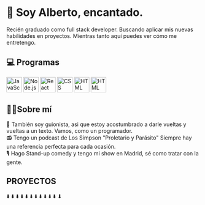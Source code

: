 <h1>👋 Soy Alberto, encantado. </h1>
Recién graduado como full stack developer. Buscando aplicar mis nuevas habilidades en proyectos. Mientras tanto aquí puedes ver cómo me entretengo.

## 💻 Programas
<p aling="center" >
  
<img src="https://github.com/user-attachments/assets/b7a2081f-b9ec-446d-b601-6a89932443ae" width="40" height="40" alt="JavaScript" />
<img src="https://github.com/user-attachments/assets/ad8ee40e-d4ce-4266-818b-ecbbea4f6777" width="40" height="40" alt="Node.js" />
<img src="https://upload.wikimedia.org/wikipedia/commons/a/a7/React-icon.svg" width="40" height="auto" alt="React" />
<img src="https://upload.wikimedia.org/wikipedia/commons/thumb/d/d5/CSS3_logo_and_wordmark.svg/1815px-CSS3_logo_and_wordmark.svg.png" width="40" height="40" alt="CSS" />
<img src="https://upload.wikimedia.org/wikipedia/commons/thumb/6/61/HTML5_logo_and_wordmark.svg/2560px-HTML5_logo_and_wordmark.svg.png" width="40" height="40" alt="HTML" />
<img src="https://w7.pngwing.com/pngs/170/924/png-transparent-microsoft-sql-server-microsoft-azure-sql-database-microsoft-text-logo-microsoft-azure-thumbnail.png" width="40" height="40" alt="HTML" />
</p>


## 👨‍💻Sobre mí 
📖 También soy guionista, asi que estoy acostumbrado a darle vueltas y vueltas a un texto. Vamos, como un programador. <br>
📻 Tengo un podcast de Los Simpson "Proletario y Parásito" Siempre hay una referencia perfecta para cada ocasión. <br>
🎙 Hago Stand-up comedy y tengo mi show en Madrid, sé como tratar con la gente. <br>

## PROYECTOS
⬇️ ⬇️ ⬇️ ⬇️ ⬇️ ⬇️ ⬇️ ⬇️ ⬇️ ⬇️ ⬇️ ⬇
